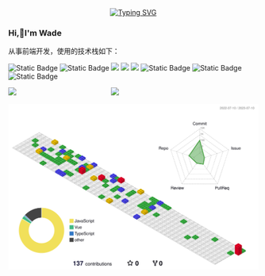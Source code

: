 <!-- dynamic typing effect 动态打字效果 -->
<div align="center">
  <a href="https://blog.sunguoqi.com/">
    <img src="https://readme-typing-svg.demolab.com?font=Fira+Code&pause=1000&width=435&lines=热爱可抵岁月漫长！;让正确的事情持续发生！&center=true&size=27" alt="Typing SVG" />
  </a>
</div>

### Hi,👋I'm Wade

从事前端开发，使用的技术栈如下：

<span > <img alt="Static Badge" src="https://img.shields.io/badge/Vue-%2342b883?style=flat-square&logo=Vue&logoColor=%23fff"> <img alt="Static Badge" src="https://img.shields.io/badge/TypeScript-%230072b3?style=flat-square&logo=TypeScript&logoColor=%23fff"> <img src="https://img.shields.io/badge/-JavaScript-oringe?style=flat-square&logo=javascript" /> <img src="https://img.shields.io/badge/-HTML5-E34F26?style=flat-square&logo=html5&logoColor=white" /> <img src="https://img.shields.io/badge/-CSS3-1572B6?style=flat-square&logo=css3" /> <img alt="Static Badge" src="https://img.shields.io/badge/Webpack-%230072b3?style=flat-square&logo=webpack&logoColor=%23fff"> <img alt="Static Badge" src="https://img.shields.io/badge/vite-%239a60fe?style=flat-square&logo=vite&logoColor=%23fff"> <img alt="Static Badge" src="https://img.shields.io/badge/Sass-%23c66394?style=flat-square&logo=Sass&logoColor=%23fff"> </span>

<div style="display: flex; justify-content: space-between;">
<div style="width: 40.5%"> <img src="https://github-readme-stats.vercel.app/api/top-langs/?username=Cwd295645351&hide_title=true&hide_border=true&layout=compact&langs_count=10&text_color=000&icon_color=fff&bg_color=0,52fa5a,4dfcff,c64dff&theme=graywhite" /> </div>
<div style="width: 59%;"> <img src="https://github-readme-stats.vercel.app/api?username=Cwd295645351&line_height=21&show_icons=true&theme=tokyonight" /> </div>
</div>

<!--START_SECTION:waka-->
<!--END_SECTION:waka-->

![](./profile-3d-contrib/profile-gitblock.svg)

<!--
**Cwd295645351/Cwd295645351** is a ✨ _special_ ✨ repository because its `README.md` (this file) appears on your GitHub profile.

Here are some ideas to get you started:

- 🔭 I’m currently working on ...
- 🌱 I’m currently learning ...
- 👯 I’m looking to collaborate on ...
- 🤔 I’m looking for help with ...
- 💬 Ask me about ...
- 📫 How to reach me: ...
- 😄 Pronouns: ...
- ⚡ Fun fact: ...
-->
